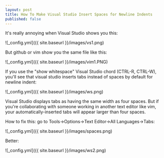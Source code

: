 ```yaml
---
layout: post
title: How To Make Visual Studio Insert Spaces for Newline Indents
published: false
---
```

It's really annoying when Visual Studio shows you this:

![_config.yml]({{ site.baseurl }}/images/vs1.png)

But github or vim show you the same file like this:

![_config.yml]({{ site.baseurl }}/images/vim1.PNG)


If you use the "show whitespace" Visual Studio chord (CTRL-R, CTRL-W), 
you'll see that visual studio inserts tabs instead of spaces by
default for newline indent:


![_config.yml]({{ site.baseurl }}/images/ws.png)


Visual Studio displays tabs as having the same 
width as four spaces.  But if you're collaborating with someone working 
in another text editor like vim, your automatically-inserted tabs will
appear larger than four spaces.

How to fix this: go to Tools->Options->Text Editor->All Languages->Tabs:

![_config.yml]({{ site.baseurl }}/images/spaces.png)


Better:

![_config.yml]({{ site.baseurl }}/images/ws2.png)
